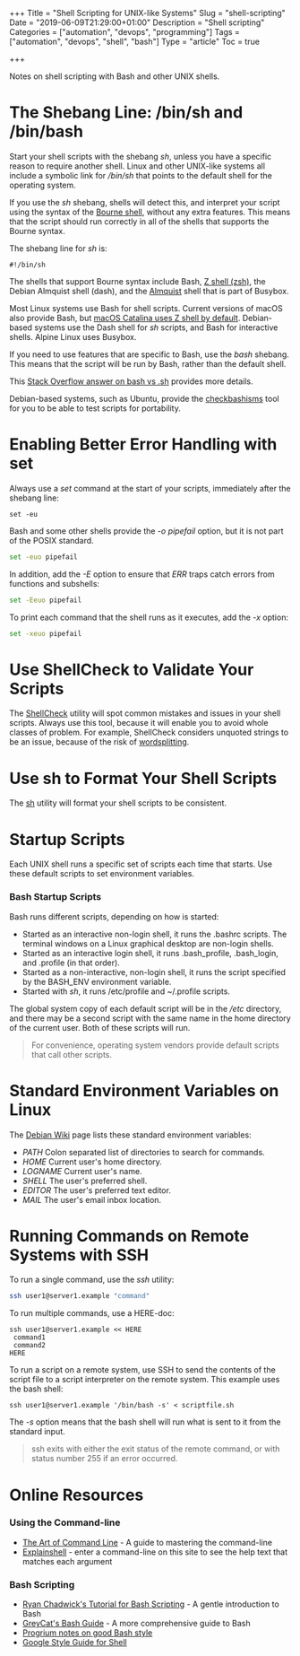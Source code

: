 +++
Title = "Shell Scripting for UNIX-like Systems"
Slug = "shell-scripting"
Date = "2019-06-09T21:29:00+01:00"
Description = "Shell scripting"
Categories = ["automation", "devops", "programming"]
Tags = ["automation", "devops", "shell", "bash"]
Type = "article"
Toc = true

+++

Notes on shell scripting with Bash and other UNIX shells.

<!--more-->

# The Shebang Line: /bin/sh and /bin/bash

Start your shell scripts with the shebang _sh_, unless you have a specific reason to require another shell. Linux and other UNIX-like systems all include a symbolic link for _/bin/sh_ that points to the default shell for the operating system.

If you use the _sh_ shebang, shells will detect this, and interpret your script using the syntax of the [Bourne shell](https://en.wikipedia.org/wiki/Bourne_shell), without any extra features. This means that the script should run correctly in all of the shells that supports the Bourne syntax.

The shebang line for _sh_ is:

```shell
#!/bin/sh
```

The shells that support Bourne syntax include Bash, [Z shell (zsh)](https://en.wikipedia.org/wiki/Z_shell), the Debian Almquist shell (dash), and the [Almquist](https://en.wikipedia.org/wiki/Almquist_shell) shell that is part of Busybox.

Most Linux systems use Bash for shell scripts. Current versions of macOS also provide Bash, but [macOS Catalina uses Z shell by default](https://support.apple.com/en-ca/HT208050). Debian-based systems use the Dash shell for _sh_ scripts, and Bash for interactive shells. Alpine Linux uses Busybox.

If you need to use features that are specific to Bash, use the _bash_ shebang. This means that the script will be run by Bash, rather than the default shell.

This [Stack Overflow answer on bash vs .sh](https://stackoverflow.com/questions/5725296/difference-between-sh-and-bash) provides more details.

Debian-based systems, such as Ubuntu, provide the [checkbashisms](http://manpages.ubuntu.com/manpages/cosmic/en/man1/checkbashisms.1.html) tool for you to be able to test scripts for portability.

# Enabling Better Error Handling with set

Always use a _set_ command at the start of your scripts, immediately after the shebang line:

```shell
set -eu
```

Bash and some other shells provide the _-o pipefail_ option, but it is not part of the POSIX standard.

```bash
set -euo pipefail
```

In addition, add the _-E_ option to ensure that _ERR_ traps catch errors from functions and subshells:

```bash
set -Eeuo pipefail
```

To print each command that the shell runs as it executes, add the _-x_ option:

```bash
set -xeuo pipefail
```

# Use ShellCheck to Validate Your Scripts

The [ShellCheck](https://www.shellcheck.net/) utility will spot common mistakes and issues in your shell scripts. Always use this tool, because it will enable you to avoid whole classes of problem. For example, ShellCheck considers unquoted strings to be an issue, because of the risk of [wordsplitting](http://mywiki.wooledge.org/WordSplitting).

# Use sh to Format Your Shell Scripts

The [sh](https://github.com/mvdan/sh) utility will format your shell scripts to be consistent.

# Startup Scripts

Each UNIX shell runs a specific set of scripts each time that starts. Use these default scripts to set environment variables.

### Bash Startup Scripts

Bash runs different scripts, depending on how is started:

- Started as an interactive non-login shell, it runs the .bashrc scripts. The terminal windows on a Linux graphical desktop are non-login shells.
- Started as an interactive login shell, it runs .bash_profile, .bash_login, and .profile (in that order).
- Started as a non-interactive, non-login shell, it runs the script specified by the BASH_ENV environment variable.
- Started with _sh_, it runs /etc/profile and ~/.profile scripts.

The global system copy of each default script will be in the _/etc_ directory, and there may be a second script with the same name in the home directory of the current user. Both of these scripts will run.

> For convenience, operating system vendors provide default scripts that call other scripts.

# Standard Environment Variables on Linux

The [Debian Wiki](https://wiki.debian.org/EnvironmentVariables) page lists these standard environment variables:

- _PATH_ Colon separated list of directories to search for commands.
- _HOME_ Current user's home directory.
- _LOGNAME_ Current user's name.
- _SHELL_ The user's preferred shell.
- _EDITOR_ The user's preferred text editor.
- _MAIL_ The user's email inbox location.

# Running Commands on Remote Systems with SSH

To run a single command, use the _ssh_ utility:

```bash
ssh user1@server1.example "command"
```

To run multiple commands, use a HERE-doc:

```shell
ssh user1@server1.example << HERE
 command1
 command2
HERE
```

To run a script on a remote system, use SSH to send the contents of the script file to a script interpreter on the remote system. This example uses the bash shell:

```shell
ssh user1@server1.example '/bin/bash -s' < scriptfile.sh
```

The _-s_ option means that the bash shell will run what is sent to it from the standard input.

> ssh exits with either the exit status of the remote command, or with status number 255 if an error occurred.

# Online Resources

### Using the Command-line

- [The Art of Command Line](https://github.com/jlevy/the-art-of-command-line) - A guide to mastering the command-line
- [Explainshell](https://explainshell.com/) - enter a command-line on this site to see the help text that matches each argument

### Bash Scripting

- [Ryan Chadwick's Tutorial for Bash Scripting](https://ryanstutorials.net/bash-scripting-tutorial) - A gentle introduction to Bash
- [GreyCat's Bash Guide](http://mywiki.wooledge.org/FullBashGuide) - A more comprehensive guide to Bash
- [Progrium notes on good Bash style](https://github.com/progrium/bashstyle)
- [Google Style Guide for Shell](https://google.github.io/styleguide/shell.xml)
